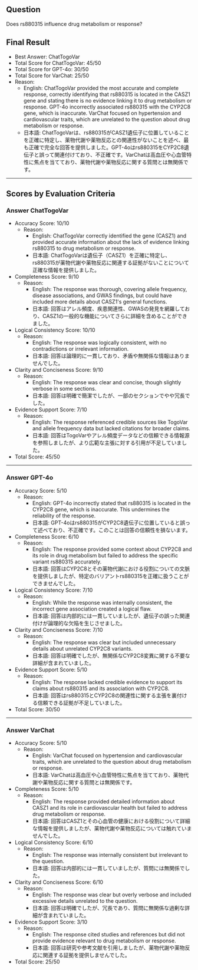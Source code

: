 ## Question

Does rs880315 influence drug metabolism or response?

## Final Result

- Best Answer: ChatTogoVar
- Total Score for ChatTogoVar: 45/50
- Total Score for GPT-4o: 30/50
- Total Score for VarChat: 25/50
- Reason:
  - English: ChatTogoVar provided the most accurate and complete response, correctly identifying that rs880315 is located in the CASZ1 gene and stating there is no evidence linking it to drug metabolism or response. GPT-4o incorrectly associated rs880315 with the CYP2C8 gene, which is inaccurate. VarChat focused on hypertension and cardiovascular traits, which are unrelated to the question about drug metabolism or response.
  - 日本語: ChatTogoVarは、rs880315がCASZ1遺伝子に位置していることを正確に特定し、薬物代謝や薬物反応との関連性がないことを述べ、最も正確で完全な回答を提供しました。GPT-4oはrs880315をCYP2C8遺伝子と誤って関連付けており、不正確です。VarChatは高血圧や心血管特性に焦点を当てており、薬物代謝や薬物反応に関する質問とは無関係です。

---

## Scores by Evaluation Criteria

### Answer ChatTogoVar
- Accuracy Score: 10/10
  - Reason: 
    - English: ChatTogoVar correctly identified the gene (CASZ1) and provided accurate information about the lack of evidence linking rs880315 to drug metabolism or response.
    - 日本語: ChatTogoVarは遺伝子（CASZ1）を正確に特定し、rs880315が薬物代謝や薬物反応に関連する証拠がないことについて正確な情報を提供しました。
- Completeness Score: 9/10
  - Reason: 
    - English: The response was thorough, covering allele frequency, disease associations, and GWAS findings, but could have included more details about CASZ1's general functions.
    - 日本語: 回答はアレル頻度、疾患関連性、GWASの発見を網羅しており、CASZ1の一般的な機能についてさらに詳細を含めることができました。
- Logical Consistency Score: 10/10
  - Reason: 
    - English: The response was logically consistent, with no contradictions or irrelevant information.
    - 日本語: 回答は論理的に一貫しており、矛盾や無関係な情報はありませんでした。
- Clarity and Conciseness Score: 9/10
  - Reason: 
    - English: The response was clear and concise, though slightly verbose in some sections.
    - 日本語: 回答は明確で簡潔でしたが、一部のセクションでやや冗長でした。
- Evidence Support Score: 7/10
  - Reason: 
    - English: The response referenced credible sources like TogoVar and allele frequency data but lacked citations for broader claims.
    - 日本語: 回答はTogoVarやアレル頻度データなどの信頼できる情報源を参照しましたが、より広範な主張に対する引用が不足していました。
- Total Score: 45/50

---

### Answer GPT-4o
- Accuracy Score: 5/10
  - Reason: 
    - English: GPT-4o incorrectly stated that rs880315 is located in the CYP2C8 gene, which is inaccurate. This undermines the reliability of the response.
    - 日本語: GPT-4oはrs880315がCYP2C8遺伝子に位置していると誤って述べており、不正確です。このことは回答の信頼性を損ないます。
- Completeness Score: 6/10
  - Reason: 
    - English: The response provided some context about CYP2C8 and its role in drug metabolism but failed to address the specific variant rs880315 accurately.
    - 日本語: 回答はCYP2C8とその薬物代謝における役割についての文脈を提供しましたが、特定のバリアントrs880315を正確に扱うことができませんでした。
- Logical Consistency Score: 7/10
  - Reason: 
    - English: While the response was internally consistent, the incorrect gene association created a logical flaw.
    - 日本語: 回答は内部的には一貫していましたが、遺伝子の誤った関連付けが論理的な欠陥を生じさせました。
- Clarity and Conciseness Score: 7/10
  - Reason: 
    - English: The response was clear but included unnecessary details about unrelated CYP2C8 variants.
    - 日本語: 回答は明確でしたが、無関係なCYP2C8変異に関する不要な詳細が含まれていました。
- Evidence Support Score: 5/10
  - Reason: 
    - English: The response lacked credible evidence to support its claims about rs880315 and its association with CYP2C8.
    - 日本語: 回答はrs880315とCYP2C8の関連性に関する主張を裏付ける信頼できる証拠が不足していました。
- Total Score: 30/50

---

### Answer VarChat
- Accuracy Score: 5/10
  - Reason: 
    - English: VarChat focused on hypertension and cardiovascular traits, which are unrelated to the question about drug metabolism or response.
    - 日本語: VarChatは高血圧や心血管特性に焦点を当てており、薬物代謝や薬物反応に関する質問とは無関係です。
- Completeness Score: 5/10
  - Reason: 
    - English: The response provided detailed information about CASZ1 and its role in cardiovascular health but failed to address drug metabolism or response.
    - 日本語: 回答はCASZ1とその心血管の健康における役割について詳細な情報を提供しましたが、薬物代謝や薬物反応については触れていませんでした。
- Logical Consistency Score: 6/10
  - Reason: 
    - English: The response was internally consistent but irrelevant to the question.
    - 日本語: 回答は内部的には一貫していましたが、質問には無関係でした。
- Clarity and Conciseness Score: 6/10
  - Reason: 
    - English: The response was clear but overly verbose and included excessive details unrelated to the question.
    - 日本語: 回答は明確でしたが、冗長であり、質問に無関係な過剰な詳細が含まれていました。
- Evidence Support Score: 3/10
  - Reason: 
    - English: The response cited studies and references but did not provide evidence relevant to drug metabolism or response.
    - 日本語: 回答は研究や参考文献を引用しましたが、薬物代謝や薬物反応に関連する証拠を提供しませんでした。
- Total Score: 25/50